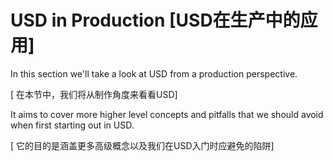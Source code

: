 # USD in Production [USD在生产中的应用]
In this section we'll take a look at USD from a production perspective.

[ 在本节中，我们将从制作角度来看看USD]

It aims to cover more higher level concepts and pitfalls that we should avoid when first starting out in USD.

[ 它的目的是涵盖更多高级概念以及我们在USD入门时应避免的陷阱]
